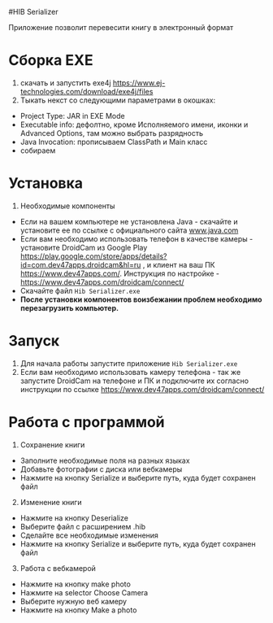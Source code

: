 #HIB Serializer

Приложение позволит перевесити книгу в электронный формат

# Сборка EXE
1) скачать и запустить exe4j https://www.ej-technologies.com/download/exe4j/files
2) Тыкать некст со следующими параметрами в окошках:
- Project Type: JAR in EXE Mode
- Executable info: дефолтно, кроме Исполняемого имени, иконки и Advanced Options, там можно выбрать разрядность
- Java Invocation: прописываем ClassPath и Main класс
- собираем


# Установка
1) Необходимые компоненты
- Если на вашем компьютере не установлена Java - скачайте и установите ее по ссылке с официального сайта www.java.com
- Если вам необходимо использовать телефон в качестве камеры - установите DroidCam из Google Play https://play.google.com/store/apps/details?id=com.dev47apps.droidcam&hl=ru
, и клиент на ваш ПК https://www.dev47apps.com/.
Инструкция по настройке - https://www.dev47apps.com/droidcam/connect/
- Скачайте файл `Hib Serializer.exe`
- **После установки компонентов воизбежании проблем необходимо перезагрузить компьютер.**

# Запуск
1) Для начала работы запустите приложение `Hib Serializer.exe`
2) Если вам необходимо использовать камеру телефона - так же запустите DroidCam на телефоне и ПК
и подключите их согласно инструкции по ссылке https://www.dev47apps.com/droidcam/connect/

# Работа с программой
1) Сохранение книги
- Заполните необходимые поля на разных языках
- Добавьте фотографии с диска или вебкамеры
- Нажмите на кнопку Serialize и выберите путь, куда будет сохранен файл

2) Изменение книги
- Нажмите на кнопку Deserialize
- Выберите файл с расширением .hib
- Сделайте все необходимые изменения
- Нажмите на кнопку Serialize и выберите путь, куда будет сохранен файл

3) Работа с вебкамерой
- Нажмите на кнопку make photo
- Нажмите на selector Choose Camera
- Выберите нужную веб камеру
- Нажмите на кнопку Make a photo
